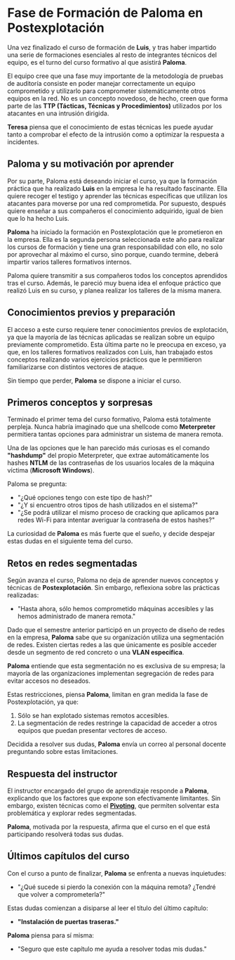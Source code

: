 # Fase de Formación de Paloma en Postexplotación
Una vez finalizado el curso de formación de **Luis**, y tras haber impartido una serie de formaciones esenciales al resto de integrantes técnicos del equipo, es el turno del curso formativo al que asistirá **Paloma**.

El equipo cree que una fase muy importante de la metodología de pruebas de auditoría consiste en poder manejar correctamente un equipo comprometido y utilizarlo para comprometer sistemáticamente otros equipos en la red. No es un concepto novedoso, de hecho, creen que forma parte de las **TTP (Tácticas, Técnicas y Procedimientos)** utilizados por los atacantes en una intrusión dirigida.

**Teresa** piensa que el conocimiento de estas técnicas les puede ayudar tanto a comprobar el efecto de la intrusión como a optimizar la respuesta a incidentes.


## **Paloma y su motivación por aprender**

Por su parte, Paloma está deseando iniciar el curso, ya que la formación práctica que ha realizado **Luis** en la empresa le ha resultado fascinante. Ella quiere recoger el testigo y aprender las técnicas específicas que utilizan los atacantes para moverse por una red comprometida. Por supuesto, después quiere enseñar a sus compañeros el conocimiento adquirido, igual de bien que lo ha hecho Luis.

**Paloma** ha iniciado la formación en Postexplotación que le prometieron en la empresa. Ella es la segunda persona seleccionada este año para realizar los cursos de formación y tiene una gran responsabilidad con ello, no solo por aprovechar al máximo el curso, sino porque, cuando termine, deberá impartir varios talleres formativos internos.

Paloma quiere transmitir a sus compañeros todos los conceptos aprendidos tras el curso. Además, le pareció muy buena idea el enfoque práctico que realizó Luis en su curso, y planea realizar los talleres de la misma manera.


## **Conocimientos previos y preparación**

El acceso a este curso requiere tener conocimientos previos de explotación, ya que la mayoría de las técnicas aplicadas se realizan sobre un equipo previamente comprometido. Esta última parte no le preocupa en exceso, ya que, en los talleres formativos realizados con Luis, han trabajado estos conceptos realizando varios ejercicios prácticos que le permitieron familiarizarse con distintos vectores de ataque.

Sin tiempo que perder, **Paloma** se dispone a iniciar el curso.



## **Primeros conceptos y sorpresas**

Terminado el primer tema del curso formativo, Paloma está totalmente perpleja. Nunca habría imaginado que una shellcode como **Meterpreter** permitiera tantas opciones para administrar un sistema de manera remota.

Una de las opciones que le han parecido más curiosas es el comando **"hashdump"** del propio Meterpreter, que extrae automáticamente los hashes **NTLM** de las contraseñas de los usuarios locales de la máquina víctima (**Microsoft Windows**).

Paloma se pregunta:

- "¿Qué opciones tengo con este tipo de hash?"
- "¿Y si encuentro otros tipos de hash utilizados en el sistema?"
- "¿Se podrá utilizar el mismo proceso de cracking que aplicamos para redes Wi-Fi para intentar averiguar la contraseña de estos hashes?"

La curiosidad de **Paloma** es más fuerte que el sueño, y decide despejar estas dudas en el siguiente tema del curso.

## **Retos en redes segmentadas**

Según avanza el curso, Paloma no deja de aprender nuevos conceptos y técnicas de **Postexplotación**. Sin embargo, reflexiona sobre las prácticas realizadas:

- "Hasta ahora, sólo hemos comprometido máquinas accesibles y las hemos administrado de manera remota."

Dado que el semestre anterior participó en un proyecto de diseño de redes en la empresa, **Paloma** sabe que su organización utiliza una segmentación de redes. Existen ciertas redes a las que únicamente es posible acceder desde un segmento de red concreto o una **VLAN específica**.

**Paloma** entiende que esta segmentación no es exclusiva de su empresa; la mayoría de las organizaciones implementan segregación de redes para evitar accesos no deseados.

Estas restricciones, piensa **Paloma**, limitan en gran medida la fase de Postexplotación, ya que:

1. Sólo se han explotado sistemas remotos accesibles.
2. La segmentación de redes restringe la capacidad de acceder a otros equipos que puedan presentar vectores de acceso.

Decidida a resolver sus dudas, **Paloma** envía un correo al personal docente preguntando sobre estas limitaciones.



## **Respuesta del instructor**

El instructor encargado del grupo de aprendizaje responde a **Paloma**, explicando que los factores que expone son efectivamente limitantes. Sin embargo, existen técnicas como el **[Pivoting](https://deephacking.tech/que-es-el-pivoting/)**, que permiten solventar esta problemática y explorar redes segmentadas.

**Paloma**, motivada por la respuesta, afirma que el curso en el que está participando resolverá todas sus dudas.



## **Últimos capítulos del curso**

Con el curso a punto de finalizar, **Paloma** se enfrenta a nuevas inquietudes:

- "¿Qué sucede si pierdo la conexión con la máquina remota? ¿Tendré que volver a comprometerla?"

Estas dudas comienzan a disiparse al leer el título del último capítulo:

- **"Instalación de puertas traseras."**

**Paloma** piensa para sí misma:

- "Seguro que este capítulo me ayuda a resolver todas mis dudas."